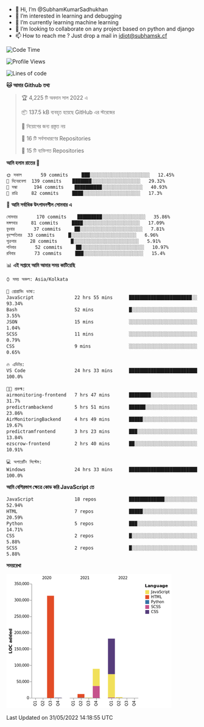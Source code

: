 - 👋 Hi, I’m @SubhamKumarSadhukhan
- 👀 I’m interested in learning and debugging
- 🌱 I’m currently learning machine learning
- 💞️ I’m looking to collaborate on any project based on python and django
- 📫 How to reach me ?
      Just drop a mail in idiot@subhamsk.cf

<!---
SubhamKumarSadhukhan/SubhamKumarSadhukhan is a ✨ special ✨ repository because its `README.md` (this file) appears on your GitHub profile.
You can click the Preview link to take a look at your changes.
--->


<!--START_SECTION:waka-->
![Code Time](http://img.shields.io/badge/Code%20Time-519%20hrs%2059%20mins-blue)

![Profile Views](http://img.shields.io/badge/%E0%A6%AA%E0%A7%8D%E0%A6%B0%E0%A7%8B%E0%A6%AB%E0%A6%BE%E0%A6%87%E0%A6%B2%20%E0%A6%A6%E0%A6%B0%E0%A7%8D%E0%A6%B6%E0%A6%A8-3-blue)

![Lines of code](https://img.shields.io/badge/%E0%A6%B9%E0%A7%8D%E0%A6%AF%E0%A6%BE%E0%A6%B2%E0%A7%8B%20%E0%A6%93%E0%A6%AF%E0%A6%BC%E0%A6%BE%E0%A6%B0%E0%A7%8D%E0%A6%B2%E0%A7%8D%E0%A6%A1%20%E0%A6%A5%E0%A7%87%E0%A6%95%E0%A7%87%20%E0%A6%86%E0%A6%AE%E0%A6%BF%20%E0%A6%B2%E0%A6%BF%E0%A6%96%E0%A7%87%E0%A6%9B%E0%A6%BF-600%20Thousand%20%E0%A6%95%E0%A7%8B%E0%A6%A1%E0%A7%87%E0%A6%B0%20%E0%A6%B2%E0%A6%BE%E0%A6%87%E0%A6%A8-blue)

**🐱 আমার Github তথ্য** 

> 🏆 4,225 টি অবদান সাল 2022 এ
 > 
> 📦 137.5 kB ব্যবহৃত হয়েছে GitHub এর স্টরেজের 
 > 
> 🚫 নিয়োগের জন্য প্রস্তুত নয়
 > 
> 📜 16 টি সর্বসাধারণের Repositories 
 > 
> 🔑 15 টি ব্যক্তিগত Repositories  
 > 
**আমি হলাম রাতের 🦉** 

```text
🌞 সকাল       59 commits     ███░░░░░░░░░░░░░░░░░░░░░░   12.45% 
🌆 দিনেরবেলা  139 commits    ███████░░░░░░░░░░░░░░░░░░   29.32% 
🌃 সন্ধা      194 commits    ██████████░░░░░░░░░░░░░░░   40.93% 
🌙 রাত্রি     82 commits     ████░░░░░░░░░░░░░░░░░░░░░   17.3%

```
📅 **আমি সর্বাধিক উৎপাদনশীল সোমবার এ** 

```text
সোমবার       170 commits    █████████░░░░░░░░░░░░░░░░   35.86% 
মঙ্গলবার     81 commits     ████░░░░░░░░░░░░░░░░░░░░░   17.09% 
বুধবার       37 commits     ██░░░░░░░░░░░░░░░░░░░░░░░   7.81% 
বৃহস্পতিবার  33 commits     █░░░░░░░░░░░░░░░░░░░░░░░░   6.96% 
শুক্রবার     28 commits     █░░░░░░░░░░░░░░░░░░░░░░░░   5.91% 
শনিবার       52 commits     ██░░░░░░░░░░░░░░░░░░░░░░░   10.97% 
রবিবার       73 commits     ███░░░░░░░░░░░░░░░░░░░░░░   15.4%

```


📊 **এই সপ্তাহে আমি আমার সময় কাটিয়েছি** 

```text
⌚︎ সময় অঞ্চল: Asia/Kolkata

💬 প্রোগ্রামিং ভাষা: 
JavaScript               22 hrs 55 mins      ███████████████████████░░   93.34% 
Bash                     52 mins             █░░░░░░░░░░░░░░░░░░░░░░░░   3.55% 
JSON                     15 mins             ░░░░░░░░░░░░░░░░░░░░░░░░░   1.04% 
SCSS                     11 mins             ░░░░░░░░░░░░░░░░░░░░░░░░░   0.79% 
CSS                      9 mins              ░░░░░░░░░░░░░░░░░░░░░░░░░   0.65%

🔥 এডিটর: 
VS Code                  24 hrs 33 mins      █████████████████████████   100.0%

🐱‍💻 প্রকল্ম: 
airmonitoring-frontend   7 hrs 47 mins       ████████░░░░░░░░░░░░░░░░░   31.7% 
predictrambackend        5 hrs 51 mins       ██████░░░░░░░░░░░░░░░░░░░   23.86% 
AirMonitoringBackend     4 hrs 49 mins       █████░░░░░░░░░░░░░░░░░░░░   19.67% 
predictramfrontend       3 hrs 23 mins       ███░░░░░░░░░░░░░░░░░░░░░░   13.84% 
ezscrow-frontend         2 hrs 40 mins       ██░░░░░░░░░░░░░░░░░░░░░░░   10.91%

💻 অপারেটিং সিস্টেম: 
Windows                  24 hrs 33 mins      █████████████████████████   100.0%

```

**আমি বেশিরভাগ ক্ষেত্রে কোড করি JavaScript তে** 

```text
JavaScript               18 repos            █████████████░░░░░░░░░░░░   52.94% 
HTML                     7 repos             █████░░░░░░░░░░░░░░░░░░░░   20.59% 
Python                   5 repos             ███░░░░░░░░░░░░░░░░░░░░░░   14.71% 
CSS                      2 repos             █░░░░░░░░░░░░░░░░░░░░░░░░   5.88% 
SCSS                     2 repos             █░░░░░░░░░░░░░░░░░░░░░░░░   5.88%

```


**সময়রেখা**

![Chart not found](https://raw.githubusercontent.com/SubhamKumarSadhukhan/SubhamKumarSadhukhan/main/charts/bar_graph.png) 


 Last Updated on 31/05/2022 14:18:55 UTC
<!--END_SECTION:waka-->
